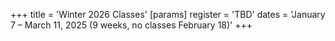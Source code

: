 +++
title = 'Winter 2026 Classes'
[params]
	register = 'TBD'
	dates = 'January 7 – March 11, 2025 (9 weeks, no classes February 18)'
+++